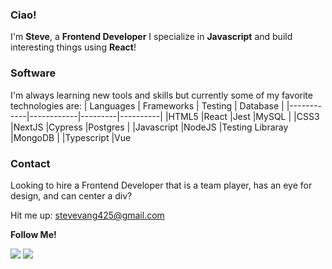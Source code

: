 <!-- <div align="center">
 
![Alt Text](https://media.giphy.com/media/vFKqnCdLPNOKc/giphy.gif)
 
</div> -->

### Ciao! 

I'm **Steve**, a **Frontend Developer** I specialize in **Javascript** and build interesting things using **React**!

### Software

I'm always learning new tools and skills but currently some of my favorite technologies are: 
| Languages  | Frameworks | Testing | Database |
|------------|------------|---------|----------|
|HTML5       |React       |Jest     |MySQL     |
|CSS3        |NextJS      |Cypress  |Postgres  |
|Javascript  |NodeJS      |Testing Libraray |MongoDB |
|Typescript  |Vue         

### Contact 
Looking to hire a Frontend Developer that is a team player, has an eye for design, and can center a div?

Hit me up: stevevang425@gmail.com

**Follow Me!**

[<img src="https://img.icons8.com/fluency/48/000000/linkedin.png"/>](https://www.linkedin.com/in/stevevang/)
[<img src="https://img.icons8.com/color/48/000000/twitter--v1.png"/>](https://twitter.com/stevevangdev)
